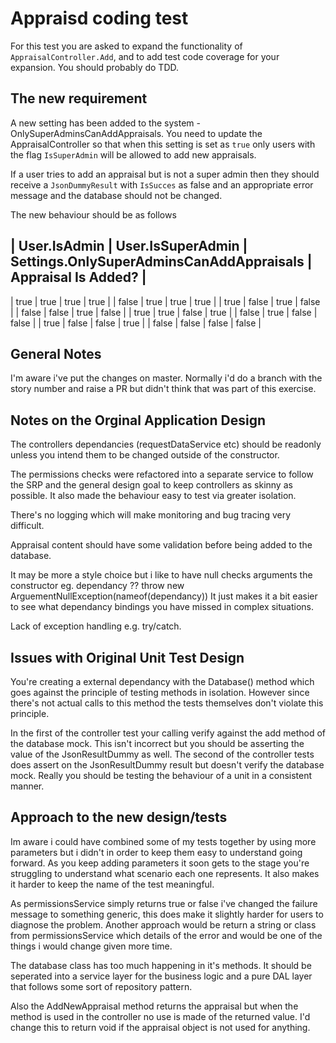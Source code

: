 ﻿# Appraisd coding test

For this test you are asked to expand the functionality of `AppraisalController.Add`, and to add test code coverage for your expansion.  You should probably do TDD.

## The new requirement
A new setting has been added to the system - OnlySuperAdminsCanAddAppraisals.  You need to update the AppraisalController so that when this setting is set as `true` only users with the flag `IsSuperAdmin` will be allowed to add new appraisals.  

If a user tries to add an appraisal but is not a super admin then they should receive a `JsonDummyResult` with `IsSucces` as false and an appropriate error message and the database should not be changed.

The new behaviour should be as follows

| User.IsAdmin | User.IsSuperAdmin | Settings.OnlySuperAdminsCanAddAppraisals | Appraisal Is Added? |
-----------------------------------------------------------------------------------------------------
|  true        |  true             |          true                            |    true             |
|  false       |  true             |          true                            |    true             |
|  true        |  false            |          true                            |    false            |
|  false       |  false            |          true                            |    false            |
|  true        |  true             |          false                           |    true             |
|  false       |  true             |          false                           |    false            |
|  true        |  false            |          false                           |    true             |
|  false       |  false            |          false                           |    false            |


## General Notes
I'm aware i've put the changes on master. Normally i'd do a branch with the story number and raise a PR but didn't think that was part of this exercise.

## Notes on the Orginal Application Design
The controllers dependancies (requestDataService etc) should be readonly unless you intend them to be changed outside of the constructor.

The permissions checks were refactored into a separate service to follow the SRP and the general design goal to keep controllers as skinny as possible. 
It also made the behaviour easy to test via greater isolation. 

There's no logging which will make monitoring and bug tracing very difficult.

Appraisal content should have some validation before being added to the database.

It may be more a style choice but i like to have null checks arguments the constructor  eg. dependancy ?? throw new ArguementNullException(nameof(dependancy))
It just makes it a bit easier to see what dependancy bindings you have missed in complex situations.

Lack of exception handling e.g. try/catch.

## Issues with Original Unit Test Design

You're creating a external dependancy with the Database() method which goes against the principle of testing methods in isolation. 
However since there's not actual calls to this method the tests themselves don't violate this principle. 

In the first of the controller test your calling verify against the add method of the database mock. This isn't incorrect but you should be asserting the 
value of the JsonResultDummy as well. The second of the controller tests does assert on the JsonResultDummy result but doesn't verify the database mock. 
Really you should be testing the behaviour of a unit in a consistent manner. 

## Approach to the new design/tests
Im aware i could have combined some of my tests together by using more parameters but i didn't in order to keep them easy to understand going forward.
As you keep adding parameters it soon gets to the stage you're struggling to understand what scenario each one represents. It also makes it harder to keep the name
of the test meaningful.

As permissionsService simply returns true or false i've changed the failure message to something generic, this does make it slightly harder for users to diagnose the problem.
Another approach would be return a string or class from permissionsService which details of the error and would be one of the things i would change given more time. 

The database class has too much happening in it's methods. It should be seperated into a service layer for the business logic and a pure DAL layer that follows some sort of repository pattern.

Also the AddNewAppraisal method returns the appraisal but when the method is used in the controller no use is made of the returned value. I'd change this to return void if the 
appraisal object is not used for anything. 





